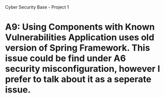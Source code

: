Cyber Security Base - Project 1 <H1>

A9: Using Components with Known Vulnerabilities
Application uses old version of Spring Framework. This issue could be find under A6 security misconfiguration, however I prefer to talk about it as a seperate issue.